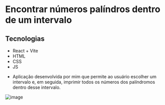 # Encontrar números palíndros dentro de um intervalo

## Tecnologias
* React + Vite
* HTML
* CSS
* JS

- Aplicação desenvolvida por mim que permite ao usuário escolher um intervalo e, em seguida, imprimir todos os números dos palíndromos dentro desse intervalo.

![image](https://github.com/marialuizalacerda/EncontrarNumerosPalindromos/assets/90807108/d827da29-3ade-4508-a6ec-06ea9db74541)





